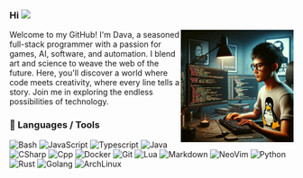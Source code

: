 
### Hi <img src="https://media.giphy.com/media/hvRJCLFzcasrR4ia7z/giphy.gif" width="25px">


<img align="right" height=200 width=200 alt="AI programmer"
src="https://github.com/davahub/davahub/blob/main/images/prog-guy1.png" />


Welcome to my GitHub! I'm Dava, a seasoned full-stack programmer with a passion for games, AI,
software, and automation. I blend art and science to weave the web of the future. Here, you'll
discover a world where code meets creativity, where every line tells a story. Join me in exploring
the endless possibilities of technology.


### 🔧 Languages / Tools

![Bash](https://img.shields.io/badge/-Bash-05122A?style=flat&logo=gnu-bash&logoColor=4EAA25)
![JavaScript](https://img.shields.io/badge/JavaScript-323330?style=flat&logo=javascript&logoColor=F7DF1E)
![Typescript](https://img.shields.io/badge/-Typescript-05122A?style=flat&logo=typescript&logoColor=2D79C7)
![Java](https://img.shields.io/badge/-Java-05122A?style=flat&logo=openjdk&logoColor=189F20)
![CSharp](https://img.shields.io/badge/-C%23-05122A?style=flat&logo=csharp&logoColor=189F20)
![Cpp](https://img.shields.io/badge/-C++-05122A?style=flat&logo=cplusplus&logoColor=00589D)
![Docker](https://img.shields.io/badge/-Docker-05122A?style=flat&logo=docker&logoColor=1993EF)
![Git](https://img.shields.io/badge/-Git-05122A?style=flat&logo=git)
![Lua](https://img.shields.io/badge/-Lua-05122A?style=flat&logo=lua&logoColor=0062cc)
![Markdown](https://img.shields.io/badge/-Markdown-05122A?style=flat&logo=markdown)
![NeoVim](https://img.shields.io/badge/-NeoVim-05122A?style=flat&logo=neovim&logoColor=4b9e4b)
![Python](https://img.shields.io/badge/-Python-05122A?style=flat&logo=python&logoColor=B54009)
![Rust](https://img.shields.io/badge/-Rust-05122A?style=flat&logo=rust&logoColor=B54009)
![Golang](https://img.shields.io/badge/-Golang-05122A?style=flat&logo=go&logoColor=B54009)
![ArchLinux](https://img.shields.io/badge/Arch_Linux-05122A?style=flat&logo=arch-linux&logoColor=white)


<!-- ### ⚙️  GitHub Analytics
![CMake](https://img.shields.io/badge/-CMake-05122A?style=flat&logo=cmake) **davahub/davahub** is a
✨ _special_ ✨ repository because its `README.md` (this file) appears on your GitHub profile.

Here are some ideas to get you started:

- 🔭 I’m currently working on ...
- 🌱 I’m currently learning ...
- 👯 I’m looking to collaborate on ...
- 🤔 I’m looking for help with ...
- 💬 Ask me about ...
- 📫 How to reach me: ...
- 😄 Pronouns: ...
- ⚡ Fun fact: ... -->
